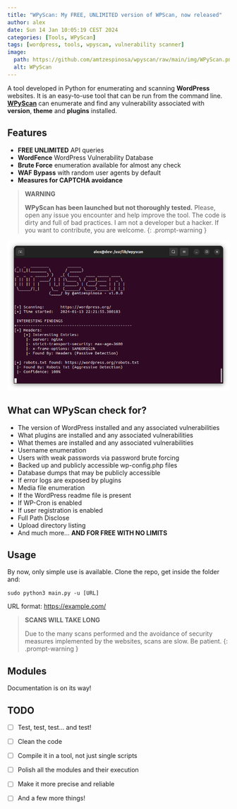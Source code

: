 ```yaml
---
title: "WPyScan: My FREE, UNLIMITED version of WPScan, now released"
author: alex
date: Sun 14 Jan 10:05:19 CEST 2024
categories: [Tools, WPyScan]
tags: [wordpress, tools, wpyscan, vulnerability scanner]
image:
  path: https://github.com/amtzespinosa/wpyscan/raw/main/img/WPyScan.png
  alt: WPyScan
---
```


A tool developed in Python for enumerating and scanning **WordPress** websites. It is an easy-to-use tool that can be run from the command line. **[WPyScan](https://github.com/amtzespinosa/wpyscan)** can enumerate and find any vulnerability associated with **version**, **theme** and **plugins** installed.

## Features
- **FREE UNLIMITED** API queries
- **WordFence** WordPress Vulnerability Database
- **Brute Force** enumeration available for almost any check
- **WAF Bypass** with random user agents by default
- **Measures for CAPTCHA avoidance**

> **WARNING**
>
> **WPyScan has been launched but not thoroughly tested.** Please, open any issue you encounter and help improve the tool. The code is dirty and full of bad practices. I am not a developer but a hacker. If you want to contribute, you are welcome.
{: .prompt-warning }

![Screenshot](https://github.com/amtzespinosa/wpyscan/raw/main/img/screenshot_1.png)

## What can WPyScan check for?
- The version of WordPress installed and any associated vulnerabilities
- What plugins are installed and any associated vulnerabilities
- What themes are installed and any associated vulnerabilities
- Username enumeration
- Users with weak passwords via password brute forcing
- Backed up and publicly accessible wp-config.php files
- Database dumps that may be publicly accessible
- If error logs are exposed by plugins
- Media file enumeration
- If the WordPress readme file is present
- If WP-Cron is enabled
- If user registration is enabled
- Full Path Disclose
- Upload directory listing
- And much more... **AND FOR FREE WITH NO LIMITS**

## Usage
By now, only simple use is available. Clone the repo, get inside the folder and:

```
sudo python3 main.py -u [URL]
```

URL format: https://example.com/

> **SCANS WILL TAKE LONG**
>
> Due to the many scans performed and the avoidance of security measures implemented by the websites, scans are slow. Be patient.
{: .prompt-warning }

## Modules
Documentation is on its way! 

## TODO
- [ ] Test, test, test... and test!
- [ ] Clean the code
- [ ] Compile it in a tool, not just single scripts
- [ ] Polish all the modules and their execution
- [ ] Make it more precise and reliable
- [ ] And a few more things!

